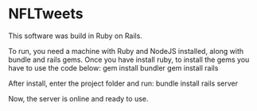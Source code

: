 # NFLTweets
This software was build in Ruby on Rails.

To run, you need a machine with Ruby and NodeJS installed, along with bundle and rails gems.
Once you have install ruby, to install the gems you have to use the code below:
gem install bundler
gem install rails

After install, enter the project folder and run:
bundle install
rails server

Now, the server is online and ready to use.
